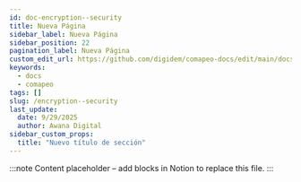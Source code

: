 ```yaml
---
id: doc-encryption--security
title: Nueva Página
sidebar_label: Nueva Página
sidebar_position: 22
pagination_label: Nueva Página
custom_edit_url: https://github.com/digidem/comapeo-docs/edit/main/docs/encryption--security.md
keywords:
  - docs
  - comapeo
tags: []
slug: /encryption--security
last_update:
  date: 9/29/2025
  author: Awana Digital
sidebar_custom_props:
  title: "Nuevo título de sección"
---
```


<!-- Placeholder content generated automatically because the Notion page is missing a Website Block. -->

:::note
Content placeholder – add blocks in Notion to replace this file.
:::
